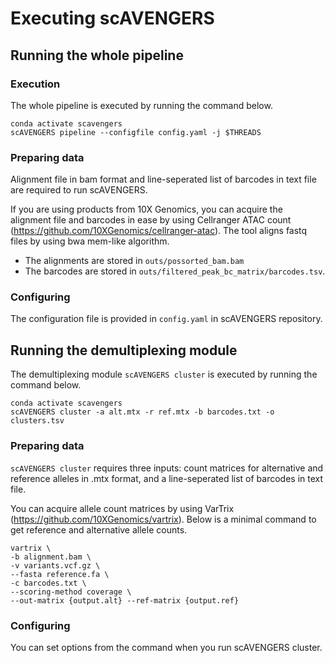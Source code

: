 # Executing scAVENGERS

## Running the whole pipeline
### Execution
The whole pipeline is executed by running the command below.
```
conda activate scavengers
scAVENGERS pipeline --configfile config.yaml -j $THREADS
```
### Preparing data
Alignment file in bam format and line-seperated list of barcodes in text file are required to run scAVENGERS.

If you are using products from 10X Genomics, you can acquire the alignment file and barcodes in ease by using Cellranger ATAC count (https://github.com/10XGenomics/cellranger-atac). The tool aligns fastq files by using bwa mem-like algorithm.
- The alignments are stored in `outs/possorted_bam.bam`
- The barcodes are stored in `outs/filtered_peak_bc_matrix/barcodes.tsv`.

### Configuring
The configuration file is provided in `config.yaml` in scAVENGERS repository.

## Running the demultiplexing module
The demultiplexing module `scAVENGERS cluster` is executed by running the command below.
```
conda activate scavengers
scAVENGERS cluster -a alt.mtx -r ref.mtx -b barcodes.txt -o clusters.tsv
```
### Preparing data
`scAVENGERS cluster` requires three inputs: count matrices for alternative and reference alleles in .mtx format, and a line-seperated list of barcodes in text file.

You can acquire allele count matrices by using VarTrix (https://github.com/10XGenomics/vartrix). Below is a minimal command to get reference and alternative allele counts.
```
vartrix \
-b alignment.bam \
-v variants.vcf.gz \
--fasta reference.fa \
-c barcodes.txt \
--scoring-method coverage \
--out-matrix {output.alt} --ref-matrix {output.ref} 
```

### Configuring
You can set options from the command when you run scAVENGERS cluster.